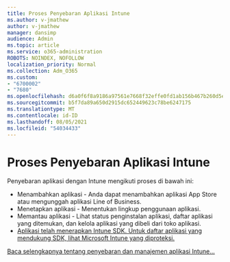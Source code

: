 ```yaml
---
title: Proses Penyebaran Aplikasi Intune
ms.author: v-jmathew
author: v-jmathew
manager: dansimp
audience: Admin
ms.topic: article
ms.service: o365-administration
ROBOTS: NOINDEX, NOFOLLOW
localization_priority: Normal
ms.collection: Adm_O365
ms.custom:
- "6700002"
- "7680"
ms.openlocfilehash: d6a0f6f8a9186a97561e7668f32effe0fd1ab156b467b260d5ebef5dbd6b9ff8
ms.sourcegitcommit: b5f7da89a650d2915dc652449623c78be6247175
ms.translationtype: MT
ms.contentlocale: id-ID
ms.lasthandoff: 08/05/2021
ms.locfileid: "54034433"
---
```

# <a name="intune-app-deployment-process"></a>Proses Penyebaran Aplikasi Intune

Penyebaran aplikasi dengan Intune mengikuti proses di bawah ini:

- Menambahkan aplikasi - Anda dapat menambahkan aplikasi App Store atau mengunggah aplikasi Line of Business.
- Menetapkan aplikasi - Menentukan lingkup penggunaan aplikasi.
- Memantau aplikasi - Lihat status penginstalan aplikasi, daftar aplikasi yang ditemukan, dan kelola aplikasi yang dibeli dari toko aplikasi.
- [Aplikasi telah menerapkan Intune SDK. Untuk daftar aplikasi yang mendukung SDK, lihat Microsoft Intune yang diproteksi.](https://docs.microsoft.com/mem/intune/apps/apps-supported-intune-apps)

[Baca selengkapnya tentang penyebaran dan manajemen aplikasi Intune...](https://docs.microsoft.com/mem/intune/apps/app-management)
